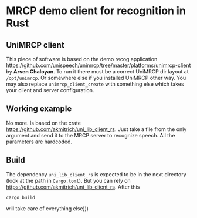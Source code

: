 # MRCP demo client for recognition in Rust
## UniMRCP client
This piece of software is based on the demo recog application https://github.com/unispeech/unimrcp/tree/master/platforms/unimrcp-client by **Arsen Chaloyan**.
To run it there must be a correct UniMRCP dir layout at `/opt/unimrcp`. Or somewhere else if you installed UniMRCP other way. You may also replace `unimrcp_client_create` with something else which takes your client and server configuration.

## Working example
No more. Is based on the crate https://github.com/akmitrich/uni_lib_client_rs. Just take a file from the only argument and send it to the MRCP server to recognize speech. All the parameters are hardcoded.

## Build
The dependency `uni_lib_client_rs` is expected to be in the next directory (look at the path in `Cargo.toml`). But you can rely on https://github.com/akmitrich/uni_lib_client_rs.
After this
```
cargo build
```
will take care of everything else)))
